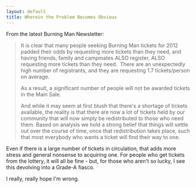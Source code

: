 ```yaml
---
layout: default
title: Wherein the Problem Becomes Obvious
---
```


From the latest Burning Man Newsletter:

>It is clear that many people seeking Burning Man tickets for 2012 padded their odds by requesting more tickets than they need, and having friends, family and campmates ALSO register, ALSO requesting more tickets than they need.  There are an unexpectedly high number of registrants, and they are requesting 1.7 tickets/person on average.
>
>As a result, a significant number of people will not be awarded tickets in the Main Sale.
>
>And while it may seem at first blush that there's a shortage of tickets available, the reality is that there are now a lot of tickets held by our community that will now simply be redistributed to those who need them. Based on analysis we hold a strong belief that things will settle out over the course of time, once that redistribution takes place, such that most everybody who wants a ticket will find their way to one.

Even if there is a large number of tickets in circulation, that adds more stress and general nonsense to acquiring one. For people who get tickets from the lottery, it will all be fine - but, for those who aren't so lucky, I see this devolving into a Grade-A fiasco.

I really, really hope I'm wrong.